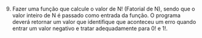 09. Fazer uma função que calcule o valor de N! (Fatorial de N), sendo que o valor inteiro de N é passado como entrada da função. O programa deverá retornar um valor que identifique que aconteceu um erro quando entrar um valor negativo e tratar adequadamente para 0! e 1!.
